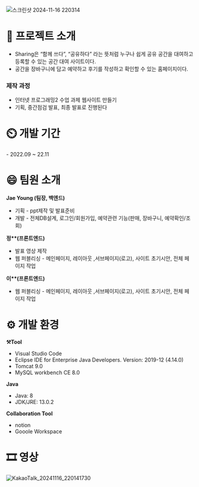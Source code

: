 ![스크린샷 2024-11-16 220314](https://github.com/user-attachments/assets/65b470d5-1cd6-423f-b996-d0cd1125cb81)


<h1>📌 프로젝트 소개 </h1>

- Sharing은 “함께 쓰다”, “공유하다” 라는 뜻처럼 누구나 쉽게 공유 공간을 대여하고 등록할 수 있는 공간 대여 사이트이다.</br>
- 공간을 장바구니에 담고 예약하고 후기를 작성하고 확인할 수 있는 홈페이지이다.
  
<h3>제작 과정</h3>

- 인터넷 프로그래밍2 수업 과제 웹사이트 만들기
- 기획, 중간점검 발표, 최종 발표로 진행된다

<h1>⏲️ 개발 기간 </h1>
- 2022.09 ~ 22.11

<h1>😄 팀원 소개</h1>

<strong>Jae Young (팀장, 백엔드)</strong>
- 기획 - ppt제작 및 발표준비
- 개발 - 전체DB설계, 로그인/회원가입, 예약관련 기능(판매, 장바구니, 예약확인/조회)

<strong>정**(프론트엔드)</strong>
- 발표 영상 제작
- 웹 퍼블리싱 - 메인페이지, 레이아웃 ,서브페이지(로고), 사이트 초기시안, 전체 페이지 작업

<strong>이**(프론트엔드)</strong>
- 웹 퍼블리싱 - 메인페이지, 레이아웃 ,서브페이지(로고), 사이트 초기시안, 전체 페이지 작업


<h1>⚙️ 개발 환경</h1>

<strong>⚒️Tool</strong>
- Visual Studio Code
- Eclipse IDE for Enterprise Java Developers. Version: 2019-12 (4.14.0)
- Tomcat 9.0
- MySQL workbench CE 8.0

  
<strong>Java</strong>
- Java: 8
- JDK/JRE: 13.0.2

<strong>Collaboration Tool</strong>
- notion
- Gooole Workspace


<h1>🎞️ 영상 </h1>

  ![KakaoTalk_20241116_220141730](https://github.com/user-attachments/assets/467af28c-2de9-4608-837c-4cd6469bc871)

